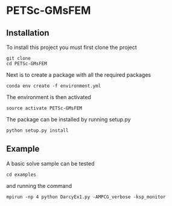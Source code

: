 # PETSc-GMsFEM

## Installation

To install this project you must first clone the project

```
git clone 
cd PETSc-GMsFEM
```

Next is to create a package with all the required packages

```
conda env create -f environment.yml
```

The environment is then activated

```
source activate PETSc-GMsFEM
```

The package can be installed by running setup.py

```
python setup.py install
```

## Example

A basic solve sample can be tested

```
cd examples
```

and running the command

```
mpirun -np 4 python DarcyEx1.py -AMPCG_verbose -ksp_monitor
```
